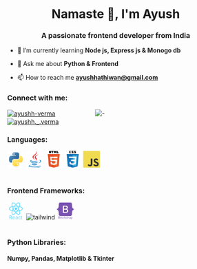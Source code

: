 <h1 align="center">Namaste 🙏, I'm Ayush</h1>
<h3 align="center">A passionate frontend developer from India</h3>


- 🌱 I’m currently learning **Node js, Express js & Monogo db**

- 💬 Ask me about **Python & Frontend**

- 📫 How to reach me **ayushhathiwan@gmail.com**

<h3 align="left">Connect with me:</h3>

<img src="https://physicsgurukul.com/wp-content/uploads/2019/02/character-1.gif" alt="-" align="right" width="300">

<p align="left">
    <a href="https://linkedin.com/in/ayushh-verma" target="blank"><img align="center"
            src="https://raw.githubusercontent.com/rahuldkjain/github-profile-readme-generator/master/src/images/icons/Social/linked-in-alt.svg"
            alt="ayushh-verma" height="30" width="40" /></a>
    <a href="https://instagram.com/ayushh._.verma" target="blank"><img align="center"
            src="https://raw.githubusercontent.com/rahuldkjain/github-profile-readme-generator/master/src/images/icons/Social/instagram.svg"
            alt="ayushh._.verma" height="30" width="40" /></a>
</p>


<p align="left">

<h3 align="left">Languages:</h3>
<div>
<img src="https://raw.githubusercontent.com/devicons/devicon/master/icons/python/python-original.svg" alt="python" width="40" height="40" title="Python" />
<img src="https://raw.githubusercontent.com/devicons/devicon/master/icons/java/java-original.svg" alt="java" width="40" height="40" title="Java" />
<img src="https://raw.githubusercontent.com/devicons/devicon/master/icons/html5/html5-original-wordmark.svg" alt="html5" width="40" height="40" title="HTML" />
<img src="https://raw.githubusercontent.com/devicons/devicon/master/icons/css3/css3-original-wordmark.svg" alt="css3" width="40" height="40" title="CSS" />
<img src="https://raw.githubusercontent.com/devicons/devicon/master/icons/javascript/javascript-original.svg" alt="javascript" width="40" height="40" />
</div>
<br>
<h3 align="left">Frontend Frameworks:</h3>
<div>
<img src="https://raw.githubusercontent.com/devicons/devicon/master/icons/react/react-original-wordmark.svg" alt="react" width="40" height="40" title="React" />
<img src="https://www.vectorlogo.zone/logos/tailwindcss/tailwindcss-icon.svg" alt="tailwind" width="40" height="40" title="Tailwind" />
<img src="https://raw.githubusercontent.com/devicons/devicon/master/icons/bootstrap/bootstrap-plain-wordmark.svg"alt="bootstrap" width="40" height="40" title="Python" />
</div>
<br>
<h3 align="left">Python Libraries:</h3><h4>Numpy, Pandas, Matplotlib & Tkinter</h4>
</p>


